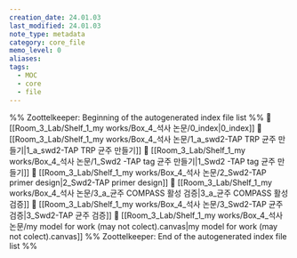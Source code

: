 ```yaml
---
creation_date: 24.01.03
last_modified: 24.01.03
note_type: metadata
category: core_file
memo_level: 0
aliases: 
tags:
  - MOC
  - core
  - file
---
```

%% Zoottelkeeper: Beginning of the autogenerated index file list  %%
📄 [[Room_3_Lab/Shelf_1_my works/Box_4_석사 논문/0_index|0_index]]
📄 [[Room_3_Lab/Shelf_1_my works/Box_4_석사 논문/1_a_swd2-TAP TRP 균주 만들기|1_a_swd2-TAP TRP 균주 만들기]]
📄 [[Room_3_Lab/Shelf_1_my works/Box_4_석사 논문/1_Swd2 -TAP tag 균주 만들기|1_Swd2 -TAP tag 균주 만들기]]
📄 [[Room_3_Lab/Shelf_1_my works/Box_4_석사 논문/2_Swd2-TAP primer design|2_Swd2-TAP primer design]]
📄 [[Room_3_Lab/Shelf_1_my works/Box_4_석사 논문/3_a_균주 COMPASS  활성 검증|3_a_균주 COMPASS  활성 검증]]
📄 [[Room_3_Lab/Shelf_1_my works/Box_4_석사 논문/3_Swd2-TAP 균주 검증|3_Swd2-TAP 균주 검증]]
📄 [[Room_3_Lab/Shelf_1_my works/Box_4_석사 논문/my model for work (may not colect).canvas|my model for work (may not colect).canvas]]
%% Zoottelkeeper: End of the autogenerated index file list  %%

